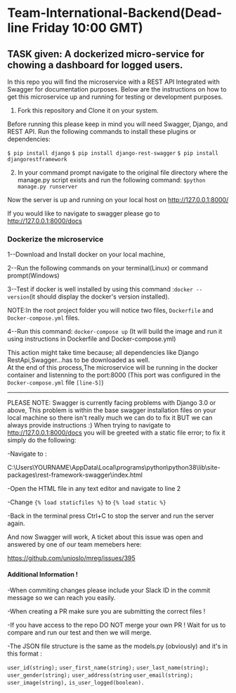 # Team-International-Backend(Dead-line Friday 10:00 GMT)


TASK given: A dockerized micro-service for chowing a dashboard for logged users.
---------------------------------------------------------------------------------------------------------------------------------------

In this repo you will find the microservice with a REST API Integrated with Swagger for documentation purposes.
Below are the instructions on how to get this microservice up and running for testing or development purposes.


1) Fork this repository and Clone it on your system.

Before running this please keep in mind you will need Swagger, Django, and REST API.
Run the following commands to install these plugins or dependencies:

`$ pip install django`
`$ pip install django-rest-swagger`
`$ pip install djangorestframework`

2) In your command prompt navigate to the original file directory where the manage.py script exists and run the following command:
`$python manage.py runserver`

Now the server is up and running on your local host on http://127.0.0.1:8000/


If you would like to navigate to swagger please go to http://127.0.0.1:8000/docs 



###  Dockerize the microservice 


1--Download and Install docker on your local machine,

2--Run the following  commands on your terminal(Linux) or command prompt(Windows)

3--Test if docker is well installed by using this command :`docker --version`(it should display the docker's version installed).
   
   NOTE:In the root project folder you will notice two files, `Dockerfile` and `Docker-compose.yml` files.
   
4--Run this command: `docker-compose up` (It will build the image and run it using instructions in Dockerfile and 
   Docker-compose.yml)  
   
   This action might take time because; all dependencies like Django RestApi,Swagger...has to be downloaded as well.    
   At the end of this process,The microservice will be running in the docker container and listenning to the port:8000
   (This port was configured in the  `Docker-compose.yml` file `[line-5]`)
   
---------------------------------------------------------------------------------------------------------------------------------------


PLEASE NOTE: Swagger is currently facing problems with Django 3.0 or above, This problem is within the base swagger installation files on your local machine so there isn't really much we can do to fix it BUT we can always provide instructions :)
When trying to navigate to http://127.0.0.1:8000/docs you will be greeted with a static file error; to fix it simply do the following: 

-Navigate to :

C:\Users\YOURNAME\AppData\Local\programs\python\python38\lib\site-packages\rest-framework-swagger\index.html

-Open the HTML file in any text editor and navigate to line 2 

-Change `{% load staticfiles %}` to `{% load static %}`

-Back in the terminal press Ctrl+C to stop the server and run the server again. 

And now Swagger will work, A ticket about this issue was open and answered by one of our team memebers here:

https://github.com/unioslo/mreg/issues/395


####  Additional Information !

-When commiting changes please include your Slack ID in the commit message so we can reach you easily.

-When creating a PR make sure you are submitting the correct files !

-If you have access to the repo DO NOT merge your own PR ! Wait for us to compare and run our test and then we will merge. 

-The JSON file structure is the same as the models.py (obviously) and it's in this format :

`user_id(string);`
`user_first_name(string);`
`user_last_name(string);`
`user_gender(string);`
`user_address(string`
`user_email(string);`
`user_image(string),`
`is_user_logged(boolean).`

